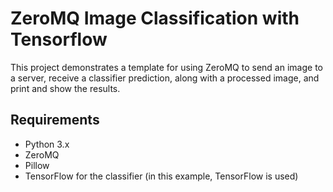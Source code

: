# ZeroMQ Image Classification with Tensorflow

This project demonstrates a template for using ZeroMQ to send an image to a server, receive a classifier prediction, along with a processed image, and print and show the results.

## Requirements

- Python 3.x
- ZeroMQ
- Pillow 
- TensorFlow for the classifier (in this example, TensorFlow is used)
